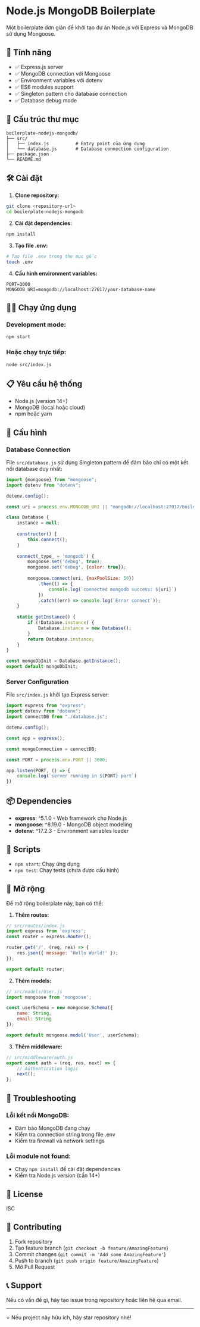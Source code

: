 # Node.js MongoDB Boilerplate

Một boilerplate đơn giản để khởi tạo dự án Node.js với Express và MongoDB sử dụng Mongoose.

## 🚀 Tính năng

- ✅ Express.js server
- ✅ MongoDB connection với Mongoose
- ✅ Environment variables với dotenv
- ✅ ES6 modules support
- ✅ Singleton pattern cho database connection
- ✅ Database debug mode

## 📁 Cấu trúc thư mục

```
boilerplate-nodejs-mongodb/
├── src/
│   ├── index.js          # Entry point của ứng dụng
│   └── database.js       # Database connection configuration
├── package.json
└── README.md
```

## 🛠️ Cài đặt

1. **Clone repository:**
```bash
git clone <repository-url>
cd boilerplate-nodejs-mongodb
```

2. **Cài đặt dependencies:**
```bash
npm install
```

3. **Tạo file .env:**
```bash
# Tạo file .env trong thư mục gốc
touch .env
```

4. **Cấu hình environment variables:**
```env
PORT=3000
MONGODB_URI=mongodb://localhost:27017/your-database-name
```

## 🏃‍♂️ Chạy ứng dụng

### Development mode:
```bash
npm start
```

### Hoặc chạy trực tiếp:
```bash
node src/index.js
```

## 📋 Yêu cầu hệ thống

- Node.js (version 14+)
- MongoDB (local hoặc cloud)
- npm hoặc yarn

## 🔧 Cấu hình

### Database Connection
File `src/database.js` sử dụng Singleton pattern để đảm bảo chỉ có một kết nối database duy nhất:

```javascript
import {mongoose} from "mongoose";
import dotenv from "dotenv";

dotenv.config();

const uri = process.env.MONGODB_URI || "mongodb://localhost:27017/boilerplate-nodejs-mongodb";

class Database {
    instance = null;
    
    constructor() {
        this.connect();
    }
    
    connect(_type_ = 'mongodb') {
        mongoose.set('debug', true);
        mongoose.set('debug', {color: true});
        
        mongoose.connect(uri, {maxPoolSize: 50})
            .then(() => {
                console.log(`connected mongodb success: ${uri}`)
            })
            .catch((err) => console.log(`Error connect`));
    }
    
    static getInstance() {
        if (!Database.instance) {
            Database.instance = new Database();
        }
        return Database.instance;
    }
}

const mongoDbInit = Database.getInstance();
export default mongoDbInit;
```

### Server Configuration
File `src/index.js` khởi tạo Express server:

```javascript
import express from "express";
import dotenv from "dotenv";
import connectDB from "./database.js";

dotenv.config();

const app = express();

const mongoConnection = connectDB;

const PORT = process.env.PORT || 3000;

app.listen(PORT, () => {
    console.log(`server running in ${PORT} port`)
})
```

## 📦 Dependencies

- **express**: ^5.1.0 - Web framework cho Node.js
- **mongoose**: ^8.19.0 - MongoDB object modeling
- **dotenv**: ^17.2.3 - Environment variables loader

## 🔄 Scripts

- `npm start`: Chạy ứng dụng
- `npm test`: Chạy tests (chưa được cấu hình)

## 🚀 Mở rộng

Để mở rộng boilerplate này, bạn có thể:

1. **Thêm routes:**
```javascript
// src/routes/index.js
import express from 'express';
const router = express.Router();

router.get('/', (req, res) => {
    res.json({ message: 'Hello World!' });
});

export default router;
```

2. **Thêm models:**
```javascript
// src/models/User.js
import mongoose from 'mongoose';

const userSchema = new mongoose.Schema({
    name: String,
    email: String
});

export default mongoose.model('User', userSchema);
```

3. **Thêm middleware:**
```javascript
// src/middleware/auth.js
export const auth = (req, res, next) => {
    // Authentication logic
    next();
};
```

## 🐛 Troubleshooting

### Lỗi kết nối MongoDB:
- Đảm bảo MongoDB đang chạy
- Kiểm tra connection string trong file .env
- Kiểm tra firewall và network settings

### Lỗi module not found:
- Chạy `npm install` để cài đặt dependencies
- Kiểm tra Node.js version (cần 14+)

## 📝 License

ISC

## 🤝 Contributing

1. Fork repository
2. Tạo feature branch (`git checkout -b feature/AmazingFeature`)
3. Commit changes (`git commit -m 'Add some AmazingFeature'`)
4. Push to branch (`git push origin feature/AmazingFeature`)
5. Mở Pull Request

## 📞 Support

Nếu có vấn đề gì, hãy tạo issue trong repository hoặc liên hệ qua email.

---

⭐ Nếu project này hữu ích, hãy star repository nhé!
